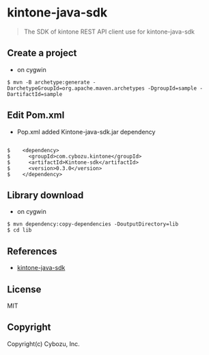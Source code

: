 # kintone-java-sdk

> The SDK of kintone REST API client use for kintone-java-sdk

## Create a project

- on cygwin

```bashshell
$ mvn -B archetype:generate -DarchetypeGroupId=org.apache.maven.archetypes -DgroupId=sample -DartifactId=sample
```

## Edit Pom.xml

- Pop.xml added Kintone-java-sdk.jar dependency

```bashshell

$    <dependency>
$      <groupId>com.cybozu.kintone</groupId>
$      <artifactId>Kintone-sdk</artifactId>
$      <version>0.3.0</version>
$    </dependency>
```

## Library download

- on cygwin

```bashshell
$ mvn dependency:copy-dependencies -DoutputDirectory=lib
$ cd lib
```

## References

- [kintone-java-sdk](https://kintone.github.io/kintone-java-sdk/)


## License


MIT

## Copyright

Copyright(c) Cybozu, Inc.
